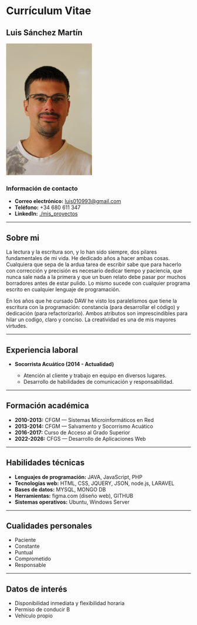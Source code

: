 # Currículum Vitae

## Luis Sánchez Martín
![Luis Sánchez Martín](./LuisSanchez1.png)
### Información de contacto

* **Correo electrónico:** [luis010993@gmail.com](mailto:luis010993@gmail.com)
* **Teléfono:** +34 680 611 347
* **LinkedIn:** [./mis_proyectos](./mis_proyectos)

---

## Sobre mi

La lectura y la escritura son, y lo han sido siempre, dos pilares fundamentales de mi vida. He dedicado años a hacer ambas cosas. Cualquiera que sepa de la ardua tarea de escribir sabe que para hacerlo con corrección y precisión es necesario dedicar tiempo y paciencia, que nunca sale nada a la primera y que un buen relato debe pasar por muchos borradores antes de estar pulido. Lo mismo sucede con cualquier programa escrito en cualquier lenguaje de programación.

En los años que he cursado DAW he visto los paralelismos que tiene la escritura con la programación: constancia (para desarrollar el código) y dedicación (para refactorizarlo). Ambos atributos son imprescindibles para hilar un codigo, claro y conciso. La creatividad es una de mis mayores virtudes.

---

## Experiencia laboral

* **Socorrista Acuático (2014 - Actualidad)**

  * Atención al cliente y trabajo en equipo en diversos lugares.
  * Desarrollo de habilidades de comunicación y responsabilidad.

---

## Formación académica

* **2010-2013:** CFGM — Sistemas Microinformáticos en Red
* **2013-2014:** CFGM — Salvamento y Socorrismo Acuático
* **2016-2017:** Curso de Acceso al Grado Superior
* **2022-2026:** CFGS — Desarrollo de Aplicaciones Web

---

## Habilidades técnicas

* **Lenguajes de programación:** JAVA, JavaScript, PHP
* **Tecnologías web:** HTML, CSS, JQUERY, JSON, node.js, LARAVEL
* **Bases de datos:** MYSQL, MONGO DB
* **Herramientas:** figma.com (diseño web), GITHUB
* **Sistemas operativos:** Ubuntu, Windows Server

---

## Cualidades personales

* Paciente
* Constante
* Puntual
* Comprometido
* Responsable

---

## Datos de interés

* Disponibilidad inmediata y flexibilidad horaria
* Permiso de conducir B
* Vehículo propio
